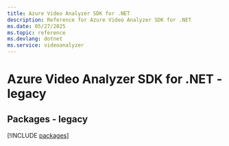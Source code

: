 ```yaml
---
title: Azure Video Analyzer SDK for .NET
description: Reference for Azure Video Analyzer SDK for .NET
ms.date: 05/27/2025
ms.topic: reference
ms.devlang: dotnet
ms.service: videoanalyzer
---
```

# Azure Video Analyzer SDK for .NET - legacy
## Packages - legacy
[!INCLUDE [packages](video-analyzer-index.md)]